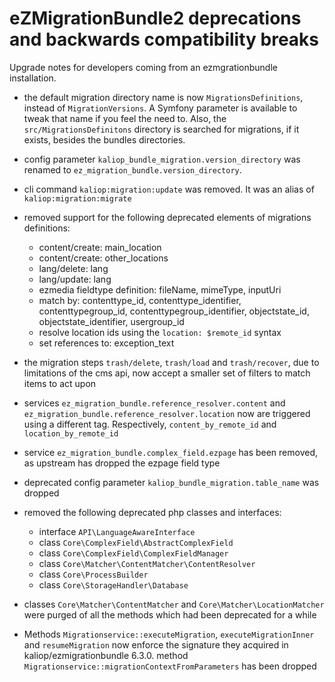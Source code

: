 eZMigrationBundle2 deprecations and backwards compatibility breaks
==================================================================

Upgrade notes for developers coming from an ezmgrationbundle installation.

* the default migration directory name is now `MigrationsDefinitions`, instead of `MigrationVersions`.
  A Symfony parameter is available to tweak that name if you feel the need to.
  Also, the `src/MigrationsDefinitons` directory is searched for migrations, if it exists, besides the
  bundles directories.

* config parameter `kaliop_bundle_migration.version_directory` was renamed to `ez_migration_bundle.version_directory`.

* cli command `kaliop:migration:update` was removed. It was an alias of `kaliop:migration:migrate`

* removed support for the following deprecated elements of migrations definitions:
  - content/create: main_location
  - content/create: other_locations
  - lang/delete: lang
  - lang/update: lang
  - ezmedia fieldtype definition: fileName, mimeType, inputUri
  - match by: contenttype_id, contenttype_identifier, contenttypegroup_id, contenttypegroup_identifier,
    objectstate_id, objectstate_identifier, usergroup_id
  - resolve location ids using the `location: $remote_id` syntax
  - set references to: exception_text

* the migration steps `trash/delete`, `trash/load` and `trash/recover`, due to limitations of the cms api, now accept a
  smaller set of filters to match items to act upon

* services `ez_migration_bundle.reference_resolver.content` and `ez_migration_bundle.reference_resolver.location` now
  are triggered using a different tag. Respectively, `content_by_remote_id` and `location_by_remote_id`

* service `ez_migration_bundle.complex_field.ezpage` has been removed, as upstream has dropped the ezpage field type

* deprecated config parameter `kaliop_bundle_migration.table_name` was dropped

* removed the following deprecated php classes and interfaces:
    - interface `API\LanguageAwareInterface`
    - class `Core\ComplexField\AbstractComplexField`
    - class `Core\ComplexField\ComplexFieldManager`
    - class `Core\Matcher\ContentMatcher\ContentResolver`
    - class `Core\ProcessBuilder`
    - class `Core\StorageHandler\Database`

* classes `Core\Matcher\ContentMatcher` and `Core\Matcher\LocationMatcher` were purged of all the methods which had
  been deprecated for a while

* Methods `Migrationservice::executeMigration`, `executeMigrationInner` and `resumeMigration` now enforce the signature
  they acquired in kaliop/ezmigrationbundle 6.3.0. method `Migrationservice::migrationContextFromParameters` has been dropped
